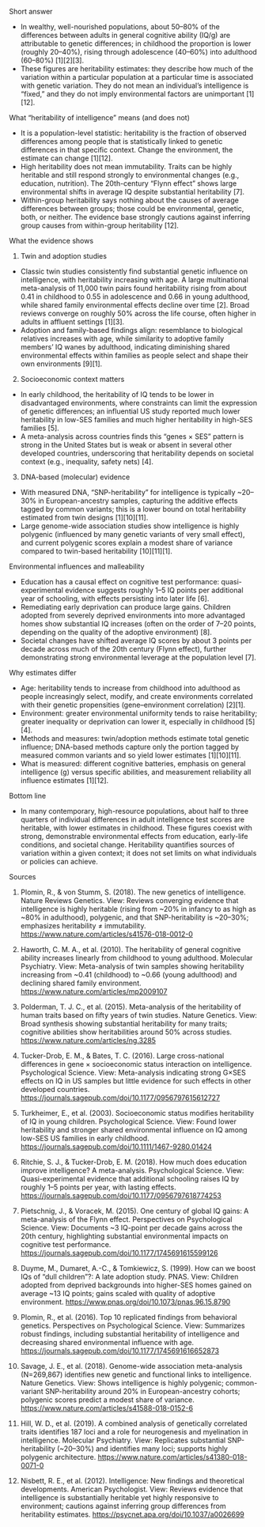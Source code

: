 Short answer
- In wealthy, well-nourished populations, about 50–80% of the differences between adults in general cognitive ability (IQ/g) are attributable to genetic differences; in childhood the proportion is lower (roughly 20–40%), rising through adolescence (40–60%) into adulthood (60–80%) [1][2][3].
- These figures are heritability estimates: they describe how much of the variation within a particular population at a particular time is associated with genetic variation. They do not mean an individual’s intelligence is “fixed,” and they do not imply environmental factors are unimportant [1][12].

What “heritability of intelligence” means (and does not)
- It is a population-level statistic: heritability is the fraction of observed differences among people that is statistically linked to genetic differences in that specific context. Change the environment, the estimate can change [1][12].
- High heritability does not mean immutability. Traits can be highly heritable and still respond strongly to environmental changes (e.g., education, nutrition). The 20th-century “Flynn effect” shows large environmental shifts in average IQ despite substantial heritability [7].
- Within-group heritability says nothing about the causes of average differences between groups; those could be environmental, genetic, both, or neither. The evidence base strongly cautions against inferring group causes from within-group heritability [12].

What the evidence shows
1) Twin and adoption studies
- Classic twin studies consistently find substantial genetic influence on intelligence, with heritability increasing with age. A large multinational meta-analysis of 11,000 twin pairs found heritability rising from about 0.41 in childhood to 0.55 in adolescence and 0.66 in young adulthood, while shared family environmental effects decline over time [2]. Broad reviews converge on roughly 50% across the life course, often higher in adults in affluent settings [1][3].
- Adoption and family-based findings align: resemblance to biological relatives increases with age, while similarity to adoptive family members’ IQ wanes by adulthood, indicating diminishing shared environmental effects within families as people select and shape their own environments [9][1].

2) Socioeconomic context matters
- In early childhood, the heritability of IQ tends to be lower in disadvantaged environments, where constraints can limit the expression of genetic differences; an influential US study reported much lower heritability in low-SES families and much higher heritability in high-SES families [5].
- A meta-analysis across countries finds this “genes × SES” pattern is strong in the United States but is weak or absent in several other developed countries, underscoring that heritability depends on societal context (e.g., inequality, safety nets) [4].

3) DNA-based (molecular) evidence
- With measured DNA, “SNP-heritability” for intelligence is typically ~20–30% in European-ancestry samples, capturing the additive effects tagged by common variants; this is a lower bound on total heritability estimated from twin designs [1][10][11].
- Large genome-wide association studies show intelligence is highly polygenic (influenced by many genetic variants of very small effect), and current polygenic scores explain a modest share of variance compared to twin-based heritability [10][11][1].

Environmental influences and malleability
- Education has a causal effect on cognitive test performance: quasi-experimental evidence suggests roughly 1–5 IQ points per additional year of schooling, with effects persisting into later life [6].
- Remediating early deprivation can produce large gains. Children adopted from severely deprived environments into more advantaged homes show substantial IQ increases (often on the order of 7–20 points, depending on the quality of the adoptive environment) [8].
- Societal changes have shifted average IQ scores by about 3 points per decade across much of the 20th century (Flynn effect), further demonstrating strong environmental leverage at the population level [7].

Why estimates differ
- Age: heritability tends to increase from childhood into adulthood as people increasingly select, modify, and create environments correlated with their genetic propensities (gene–environment correlation) [2][1].
- Environment: greater environmental uniformity tends to raise heritability; greater inequality or deprivation can lower it, especially in childhood [5][4].
- Methods and measures: twin/adoption methods estimate total genetic influence; DNA-based methods capture only the portion tagged by measured common variants and so yield lower estimates [1][10][11].
- What is measured: different cognitive batteries, emphasis on general intelligence (g) versus specific abilities, and measurement reliability all influence estimates [1][12].

Bottom line
- In many contemporary, high-resource populations, about half to three quarters of individual differences in adult intelligence test scores are heritable, with lower estimates in childhood. These figures coexist with strong, demonstrable environmental effects from education, early-life conditions, and societal change. Heritability quantifies sources of variation within a given context; it does not set limits on what individuals or policies can achieve.

Sources
1) Plomin, R., & von Stumm, S. (2018). The new genetics of intelligence. Nature Reviews Genetics. View: Reviews converging evidence that intelligence is highly heritable (rising from ~20% in infancy to as high as ~80% in adulthood), polygenic, and that SNP-heritability is ~20–30%; emphasizes heritability ≠ immutability.
https://www.nature.com/articles/s41576-018-0012-0

2) Haworth, C. M. A., et al. (2010). The heritability of general cognitive ability increases linearly from childhood to young adulthood. Molecular Psychiatry. View: Meta-analysis of twin samples showing heritability increasing from ~0.41 (childhood) to ~0.66 (young adulthood) and declining shared family environment.
https://www.nature.com/articles/mp2009107

3) Polderman, T. J. C., et al. (2015). Meta-analysis of the heritability of human traits based on fifty years of twin studies. Nature Genetics. View: Broad synthesis showing substantial heritability for many traits; cognitive abilities show heritabilities around 50% across studies.
https://www.nature.com/articles/ng.3285

4) Tucker-Drob, E. M., & Bates, T. C. (2016). Large cross-national differences in gene × socioeconomic status interaction on intelligence. Psychological Science. View: Meta-analysis indicating strong G×SES effects on IQ in US samples but little evidence for such effects in other developed countries.
https://journals.sagepub.com/doi/10.1177/0956797615612727

5) Turkheimer, E., et al. (2003). Socioeconomic status modifies heritability of IQ in young children. Psychological Science. View: Found lower heritability and stronger shared environmental influence on IQ among low-SES US families in early childhood.
https://journals.sagepub.com/doi/10.1111/1467-9280.01424

6) Ritchie, S. J., & Tucker-Drob, E. M. (2018). How much does education improve intelligence? A meta-analysis. Psychological Science. View: Quasi-experimental evidence that additional schooling raises IQ by roughly 1–5 points per year, with lasting effects.
https://journals.sagepub.com/doi/10.1177/0956797618774253

7) Pietschnig, J., & Voracek, M. (2015). One century of global IQ gains: A meta-analysis of the Flynn effect. Perspectives on Psychological Science. View: Documents ~3 IQ-point per decade gains across the 20th century, highlighting substantial environmental impacts on cognitive test performance.
https://journals.sagepub.com/doi/10.1177/1745691615599126

8) Duyme, M., Dumaret, A.-C., & Tomkiewicz, S. (1999). How can we boost IQs of “dull children”?: A late adoption study. PNAS. View: Children adopted from deprived backgrounds into higher-SES homes gained on average ~13 IQ points; gains scaled with quality of adoptive environment.
https://www.pnas.org/doi/10.1073/pnas.96.15.8790

9) Plomin, R., et al. (2016). Top 10 replicated findings from behavioral genetics. Perspectives on Psychological Science. View: Summarizes robust findings, including substantial heritability of intelligence and decreasing shared environmental influence with age.
https://journals.sagepub.com/doi/10.1177/1745691616652873

10) Savage, J. E., et al. (2018). Genome-wide association meta-analysis (N=269,867) identifies new genetic and functional links to intelligence. Nature Genetics. View: Shows intelligence is highly polygenic; common-variant SNP-heritability around 20% in European-ancestry cohorts; polygenic scores predict a modest share of variance.
https://www.nature.com/articles/s41588-018-0152-6

11) Hill, W. D., et al. (2019). A combined analysis of genetically correlated traits identifies 187 loci and a role for neurogenesis and myelination in intelligence. Molecular Psychiatry. View: Replicates substantial SNP-heritability (~20–30%) and identifies many loci; supports highly polygenic architecture.
https://www.nature.com/articles/s41380-018-0071-0

12) Nisbett, R. E., et al. (2012). Intelligence: New findings and theoretical developments. American Psychologist. View: Reviews evidence that intelligence is substantially heritable yet highly responsive to environment; cautions against inferring group differences from heritability estimates.
https://psycnet.apa.org/doi/10.1037/a0026699